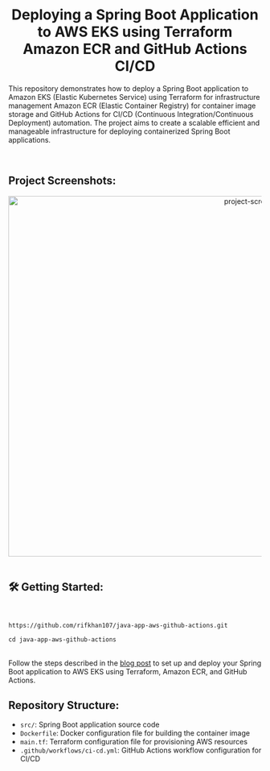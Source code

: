 <h1 align="center" id="title">Deploying a Spring Boot Application to AWS EKS using Terraform Amazon ECR and GitHub Actions CI/CD</h1>

<p id="description">This repository demonstrates how to deploy a Spring Boot application to Amazon EKS (Elastic Kubernetes Service) using Terraform for infrastructure management Amazon ECR (Elastic Container Registry) for container image storage and GitHub Actions for CI/CD (Continuous Integration/Continuous Deployment) automation. The project aims to create a scalable efficient and manageable infrastructure for deploying containerized Spring Boot applications.</p>

<br>
<h2>Project Screenshots:</h2>

<div style="text-align: center;">
  <img src="https://miro.medium.com/v2/resize:fit:1400/format:webp/1*Iz33oPzTOoKnzvvQOd24rg.jpeg" alt="project-screenshot" width="969" height="716"/>
</div>


<br>

<h2>🛠️ Getting Started:</h2>
<br>

```
https://github.com/rifkhan107/java-app-aws-github-actions.git
```

```
cd java-app-aws-github-actions
```
<br>
Follow the steps described in the <a href="https://rifkhan107.medium.com/deploying-a-spring-boot-application-to-aws-eks-using-terraform-amazon-ecr-and-github-actions-9edd71c2c3ab">blog post</a> to set up and deploy your Spring Boot application to AWS EKS using Terraform, Amazon ECR, and GitHub Actions.

<br>

<h2>Repository Structure:</h2>
<ul>
  <li><code>src/</code>: Spring Boot application source code</li>
  <li><code>Dockerfile</code>: Docker configuration file for building the container image</li>
  <li><code>main.tf</code>: Terraform configuration file for provisioning AWS resources</li>
  <li><code>.github/workflows/ci-cd.yml</code>: GitHub Actions workflow configuration for CI/CD</li>
</ul>

